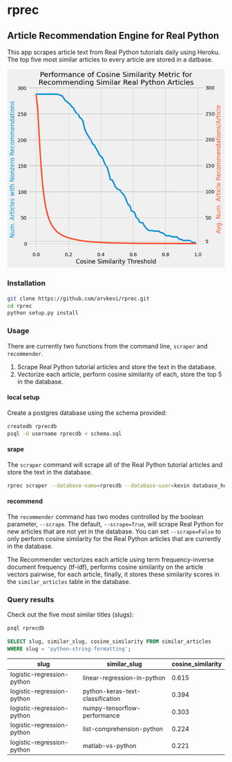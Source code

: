 # rprec

## Article Recommendation Engine for Real Python

This app scrapes article text from Real Python tutorials daily using Heroku. The top five most 
similar articles to every article are stored in a datbase.

![realpython_cosine](images/cosine_threshold.png)

### Installation

```bash
git clone https://github.com/arvkevi/rprec.git
cd rprec
python setup.py install
```

### Usage

There are currently two functions from the command line, `scraper` and `recommender`.
1. Scrape Real Python tutorial articles and store the text in the database.
2. Vectorize each article, perform cosine similarity of each, store the top 5 in the database.

#### local setup
Create a postgres database using the schema provided:

```bash
createdb rprecdb
psql -U username rprecdb < schema.sql
```

#### srape
The `scraper` command will scrape all of the Real Python tutorial articles and store the text in the database.
```bash
rprec scraper --database-name=rprecdb --database-user=kevin database_host=localhost
```

#### recommend
The `recommender` command has two modes controlled by the boolean parameter, `--scrape`. The default, `--scrape=True`, will scrape Real Python for new articles that are not yet in the database. You can set `--scrape=False` to only perform cosine similarity for the Real Python articles that are currently in the database. 

The Recommender vectorizes each article using term frequency-inverse document frequency (tf-idf), performs cosine similarity on the article vectors pairwise, for each article, finally, it stores these similarity scores in the `similar_articles` table in the database.

### Query results
Check out the five most similar titles (slugs):

```bash
psql rprecdb
```

```sql
SELECT slug, similar_slug, cosine_similarity FROM similar_articles
WHERE slug = 'python-string-formatting';
```

|            slug            |           similar_slug           | cosine_similarity |
|----------------------------|----------------------------------|-------------------|
| logistic-regression-python | linear-regression-in-python      |        0.615 |
| logistic-regression-python | python-keras-text-classification |        0.394 |
| logistic-regression-python | numpy-tensorflow-performance     |        0.303 |
| logistic-regression-python | list-comprehension-python        |        0.224 |
| logistic-regression-python | matlab-vs-python                 |        0.221 |


